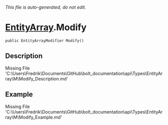 *This file is auto-generated, do not edit.*

# [EntityArray](Types/EntityArray.md).Modify
`public EntityArrayModifier Modify()`
## Description
Missing File 'C:\Users\Fredrik\Documents\GitHub\bolt_documentation\api\Types\EntityArray\M\Modify_Description.md'
## Example
Missing File 'C:\Users\Fredrik\Documents\GitHub\bolt_documentation\api\Types\EntityArray\M\Modify_Example.md'
